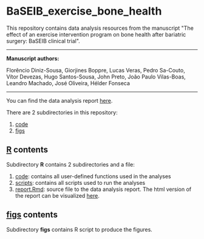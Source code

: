 # BaSEIB_exercise_bone_health

This repository contains data analysis resources from the manuscript "The effect of an exercise intervention program on bone health after bariatric surgery: BaSEIB clinical trial".

 ---

**Manuscript authors:**

Florêncio Diniz-Sousa, Giorjines Boppre, Lucas Veras, Pedro Sa-Couto, Vítor Devezas, Hugo Santos-Sousa, John Preto, João Paulo Vilas-Boas, Leandro Machado, José Oliveira, Hélder Fonseca

---

You can find the data analysis report [here]().

There are 2 subdirectories in this repository:

1. [code](code/)
3. [figs](figs/)

## [R](R/) contents

Subdirectory **R** contains 2 subdirectories and a file:

1. [code](code/functions): contains all user-defined functions used in the analyses
2. [scripts](code/scripts): contains all scripts used to run the analyses
3. [report.Rmd](code/report.Rmd): source file to the data analysis report. The html version of the report can be visualized [here]().

## [figs](figs/) contents

Subdirectory **figs** contains R script to produce the figures.